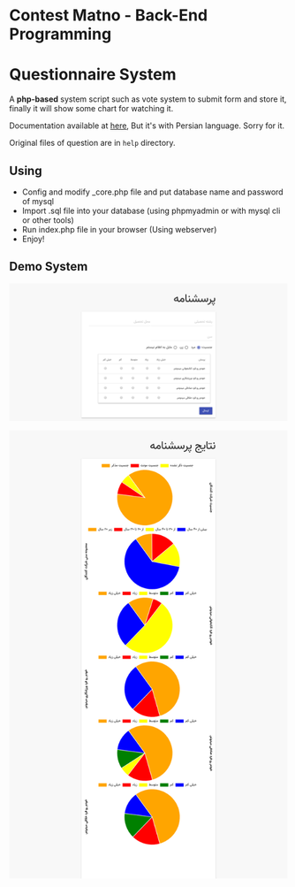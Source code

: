 # Contest Matno - Back-End Programming

# Questionnaire System

A **php-based** system script such as vote system to submit form and store it, finally it will show some chart for watching it.

Documentation available at [here](help/doc-fa.pdf), But it's with Persian language. Sorry for it.

Original files of question are in `help` directory.

## Using

- Config and modify _core.php file and put database name and password of mysql
- Import .sql file into your database (using phpmyadmin or with mysql cli or other tools)
- Run index.php file in your browser (Using webserver)
- Enjoy!

## Demo System

![Index page to submit a new vote](demo/screenshot1.png)

![Result page - Chart demo](demo/screenshot2.png)
